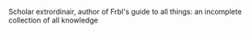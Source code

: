 Scholar extrordinair, author of Frbl's guide to all things: an incomplete collection of all knowledge